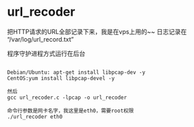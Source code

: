 url_recoder
===========

把HTTP请求的URL全部记录下来，我是在vps上用的~~
日志记录在 “/var/log/url_record.txt”

程序守护进程方式运行在后台

<pre><code>
Debian/Ubuntu: apt-get install libpcap-dev -y
CentOS:yum install libpcap-devel -y

然后
gcc url_recoder.c -lpcap -o url_recoder 

命令行参数是网卡名字，我这里是eth0，需要root权限
./url_recoder eth0

</code></pre>
